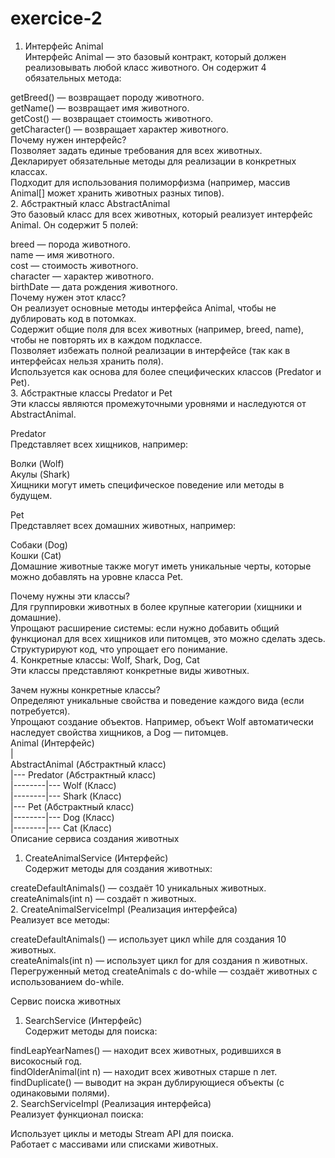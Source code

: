 # exercice-2
1. Интерфейс Animal  
Интерфейс Animal — это базовый контракт, который должен реализовывать любой класс животного. Он содержит 4 обязательных метода:  

getBreed() — возвращает породу животного.  
getName() — возвращает имя животного.  
getCost() — возвращает стоимость животного.  
getCharacter() — возвращает характер животного.  
Почему нужен интерфейс?  
Позволяет задать единые требования для всех животных.  
Декларирует обязательные методы для реализации в конкретных классах.  
Подходит для использования полиморфизма (например, массив Animal[] может хранить животных разных типов).  
2. Абстрактный класс AbstractAnimal  
   Это базовый класс для всех животных, который реализует интерфейс Animal. Он содержит 5 полей:  

breed — порода животного.  
name — имя животного.  
cost — стоимость животного.  
character — характер животного.  
birthDate — дата рождения животного.  
Почему нужен этот класс?  
Он реализует основные методы интерфейса Animal, чтобы не дублировать код в потомках.  
Содержит общие поля для всех животных (например, breed, name), чтобы не повторять их в каждом подклассе.  
Позволяет избежать полной реализации в интерфейсе (так как в интерфейсах нельзя хранить поля).  
Используется как основа для более специфических классов (Predator и Pet).  
3. Абстрактные классы Predator и Pet  
   Эти классы являются промежуточными уровнями и наследуются от AbstractAnimal.  

Predator  
Представляет всех хищников, например:  

Волки (Wolf)  
Акулы (Shark)  
Хищники могут иметь специфическое поведение или методы в будущем.  

Pet  
Представляет всех домашних животных, например:  

Собаки (Dog)  
Кошки (Cat)  
Домашние животные также могут иметь уникальные черты, которые можно добавлять на уровне класса Pet.  

Почему нужны эти классы?  
Для группировки животных в более крупные категории (хищники и домашние).  
Упрощают расширение системы: если нужно добавить общий функционал для всех хищников или питомцев, это можно сделать здесь.  
Структурируют код, что упрощает его понимание.  
4. Конкретные классы: Wolf, Shark, Dog, Cat  
   Эти классы представляют конкретные виды животных.  

Зачем нужны конкретные классы?  
Определяют уникальные свойства и поведение каждого вида (если потребуется).  
Упрощают создание объектов. Например, объект Wolf автоматически наследует свойства хищников, а Dog — питомцев.  
Animal (Интерфейс)  
|  
AbstractAnimal (Абстрактный класс)  
|--- Predator (Абстрактный класс)  
|--------|--- Wolf (Класс)  
|--------|--- Shark (Класс)  
|--- Pet (Абстрактный класс)  
|--------|--- Dog (Класс)  
|--------|--- Cat (Класс)  
Описание сервиса создания животных  
1. CreateAnimalService (Интерфейс)  
   Содержит методы для создания животных:  

createDefaultAnimals() — создаёт 10 уникальных животных.  
createAnimals(int n) — создаёт n животных.  
2. CreateAnimalServiceImpl (Реализация интерфейса)  
   Реализует все методы:  

createDefaultAnimals() — использует цикл while для создания 10 животных.  
createAnimals(int n) — использует цикл for для создания n животных.  
Перегруженный метод createAnimals с do-while — создаёт животных с использованием do-while.  
  
  
Сервис поиска животных  
1. SearchService (Интерфейс)  
   Содержит методы для поиска:  

findLeapYearNames() — находит всех животных, родившихся в високосный год.  
findOlderAnimal(int n) — находит всех животных старше n лет.  
findDuplicate() — выводит на экран дублирующиеся объекты (с одинаковыми полями).  
2. SearchServiceImpl (Реализация интерфейса)  
   Реализует функционал поиска:  

Использует циклы и методы Stream API для поиска.  
Работает с массивами или списками животных.  